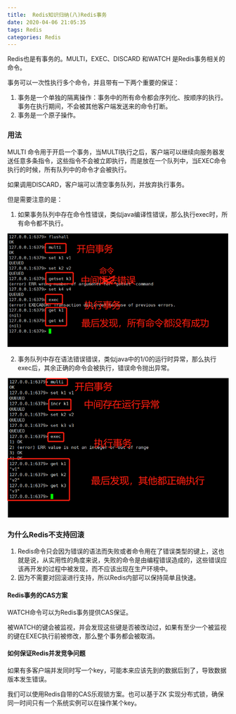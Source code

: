 ```yaml
---
title:  Redis知识归纳(八)Redis事务
date: 2020-04-06 21:05:35
tags: Redis
categories: Redis
---
```


Redis也是有事务的。MULTI，EXEC、DISCARD 和WATCH 是Redis事务相关的命令。

<!-- more -->

事务可以一次性执行多个命令，并且带有一下两个重要的保证：

1. 事务是一个单独的隔离操作：事务中的所有命令都会序列化、按顺序的执行。事务在执行期间，不会被其他客户端发送来的命令打断。
2. 事务是一个原子操作。

### 用法

MULTI 命令用于开启一个事务，当MULTI执行之后，客户端可以继续向服务器发送任意多条指令，这些指令不会被立即执行，而是放在一个队列中，当EXEC命令执行的时候，所有队列中的命令才会被执行。

如果调用DISCARD，客户端可以清空事务队列，并放弃执行事务。

但是需要注意的是：

1. 如果事务队列中存在命令性错误，类似java编译性错误，那么执行exec时，所有命令都不执行。

![](redis8/image-20200506212947691.png)

2. 事务队列中存在语法错误错误，类似java中的1/0的运行时异常，那么执行exec后，其余正确的命令会被执行，错误命令抛出异常。

![](redis8/image-20200506212821417.png)

### 为什么Redis不支持回滚

1. Redis命令只会因为错误的语法而失败或者命令用在了错误类型的键上，这也就是说，从实用性的角度来说，失败的命令是由编程错误造成的，这些错误应该再开发的过程中被发现，而不应该出现在生产环境中。
2. 因为不需要对回滚进行支持，所以Redis内部可以保持简单且快速。

#### Redis事务的CAS方案

WATCH命令可以为Redis事务提供CAS保证。

被WATCH的键会被监视，并会发现这些键是否被改动过，如果有至少一个被监视的键在EXEC执行前被修改，那么整个事务都会被取消。

#### 如何保证Redis并发竞争问题

如果有多客户端并发同时写一个key，可能本来应该先到的数据后到了，导致数据版本发生错误。

我们可以使用Redis自带的CAS乐观锁方案。也可以基于ZK 实现分布式锁，确保同一时间只有一个系统实例可以在操作某个key。

